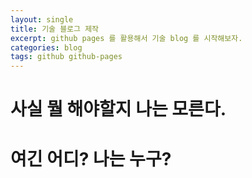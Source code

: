 ```yaml
---
layout: single
title: 기술 블로그 제작
excerpt: github pages 를 활용해서 기술 blog 를 시작해보자.
categories: blog
tags: github github-pages
---
```


# 사실 뭘 해야할지 나는 모른다.
# 여긴 어디? 나는 누구?
